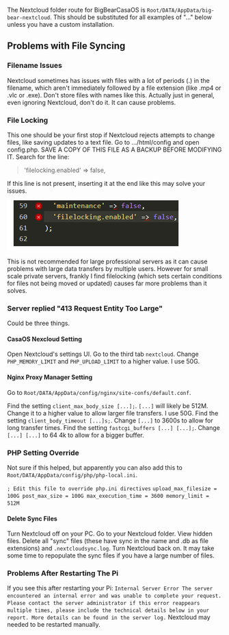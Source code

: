 The Nextcloud folder route for BigBearCasaOS is `Root/DATA/AppData/big-bear-nextcloud`. This should be substituted for all examples of "..." below unless you have a custom installation.

## __Problems with File Syncing__

### __Filename Issues__

Nextcloud sometimes has issues with files with a lot of periods (.) in the filename, which aren't immediately followed by a file extension (like .mp4 or .vlc or .exe). Don't store files with names like this. Actually just in general, even ignoring Nextcloud, don't do it. It can cause problems.

### __File Locking__

This one should be your first stop if Nextcloud rejects attempts to change files, like saving updates to a text file. Go to .../html/config and open config.php. SAVE A COPY OF THIS FILE AS A BACKUP BEFORE MODIFYING IT. Search for the line:

> 'filelocking.enabled' => false,

If this line is not present, inserting it at the end like this may solve your issues.

![](https://github.com/MythicAptronym/Locus-Server/blob/ca06006ce596831c9928df763755113e73a7a8ef/Images_Repository/Nextcloud_Filelocking.png)

This is not recommended for large professional servers as it can cause problems with large data transfers by multiple users. However for small scale private servers, frankly I find filelocking (which sets certain conditions for files not being moved or updated) causes far more problems than it solves.

### __Server replied "413 Request Entity Too Large"__

Could be three things. 

#### __CasaOS Nexcloud Setting__

Open Nextcloud's settings UI. Go to the third tab `nextcloud`. Change `PHP_MEMORY_LIMIT` and `PHP_UPLOAD_LIMIT` to a higher value. I use 50G.

#### __Nginx Proxy Manager Setting__

Go to `Root/DATA/AppData/config/nginx/site-confs/default.conf`.

Find the setting `client_max_body_size [...];`. `[...]` will likely be 512M. Change it to a higher value to allow larger file transfers. I use 50G.
Find the setting `client_body_timeout [...]s;`. Change `[...]` to 3600s to allow for long transfer times.
Find the setting `fastcgi_buffers [...] [...];`. Change `[...] [...]` to 64 4k to allow for a bigger buffer.

### __PHP Setting Override__

Not sure if this helped, but apparently you can also add this to `Root/DATA/AppData/config/php/php-local.ini`.

`; Edit this file to override php.ini directives`
`upload_max_filesize = 100G
post_max_size = 100G
max_execution_time = 3600
memory_limit = 512M`

#### __Delete Sync Files__

Turn Nextcloud off on your PC. Go to your Nextcloud folder. View hidden files. Delete all "sync" files (these have sync in the name and .db as file extensions) and `.nextcloudsync.log`. Turn Nextcloud back on. It may take some time to repopulate the sync files if you have a large number of files.

### __Problems After Restarting The Pi__

If you see this after restarting your Pi:
`Internal Server Error
The server encountered an internal error and was unable to complete your request.
Please contact the server administrator if this error reappears multiple times, please include the technical details below in your report.
More details can be found in the server log.`
Nextcloud may needed to be restarted manually.
